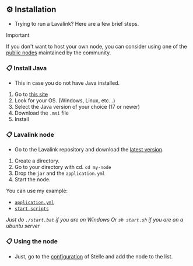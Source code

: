 ## ⚙️ Installation

* Trying to run a Lavalink? Here are a few brief steps.

> [!IMPORTANT]
> If you don't want to host your own node, you can consider using one of the [public nodes](https://lavalink.darrennathanael.com) maintained by the community.

###  📋 Install Java
* This in case you do not have Java installed.
1. Go to [this site](https://adoptium.net/es/temurin/releases/?package=jdks)
2. Look for your OS. (Windows, Linux, etc...)
3. Select the Java version of your choice (17 or newer)
4. Download the `.msi` file
5. Install

###  📋 Lavalink node
* Go to the Lavalink repository and download the [latest version](https://github.com/lavalink-devs/Lavalink/releases).
1. Create a directory.
2. Go to your directory with cd. `cd my-node`
3. Drop the `jar` and the `application.yml`
4. Start the node.

You can use my example:

- [`application.yml`](/assets/application.yml)
- [`start scripts`](/assets)

*Just do `./start.bat` if you are on Windows*
*Or `sh start.sh` if you are on a ubuntu server*

### 📋 Using the node
* Just, go to the [configuration](/src/structures/utils/data/Configuration.ts#L20) of Stelle and add the node to the list.
